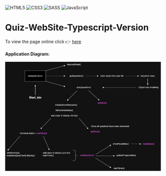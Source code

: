 ![HTML5](https://img.shields.io/badge/html5-%23E34F26.svg?style=for-the-badge&logo=html5&logoColor=white)
![CSS3](https://img.shields.io/badge/css3-%231572B6.svg?style=for-the-badge&logo=css3&logoColor=white)
![SASS](https://img.shields.io/badge/Sass-CC6699?style=for-the-badge&logo=sass&logoColor=white)
![JavaScript](https://img.shields.io/badge/javascript-%23323330.svg?style=for-the-badge&logo=javascript&logoColor=%23F7DF1E)
# Quiz-WebSite-Typescript-Version
To view the page online click  :point_right: [here](https://cla31.github.io/Quiz_Website/)
<br/>
<br/>
**Application Diagram:**
<br/>
<br/>
![DESKTOP-VERSION](./Quiz_website_typescript_version.drawio.png)
